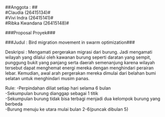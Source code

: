 ##Anggota : ##     
#Claudia (26415134)#    
#Vivi Indra (26415141)#    
#Ribka Kwandana (26415148)#     

###Proposal Proyek###

###Judul : Bird migration movement in swarm optimization###

Deskripsi :
Mengamati pergerakan migrasi dari burung. Jadi mengamati
wilayah yang dilalui oleh kawanan burung seperti daratan yang sempit,
punggung bukit yang panjang serta daerah semenanjung karena wilayah
tersebut dapat menghemat energi mereka dengan menghindari perairan
lebar. Kemudian, awal arah pergerakan mereka dimulai dari belahan bumi
selatan untuk menghindari musim panas.


Rule: 
-Perpindahan diliat setiap hari selama 6 bulan     
-Sekumpulan burung dianggap sebagai 1 titik     
-Sekumpulan burung tidak bisa terbagi menjadi dua kelompok burung yang berbeda     
-Burung menuju ke utara mulai bulan 2-6(puncak dibulan 5)     
